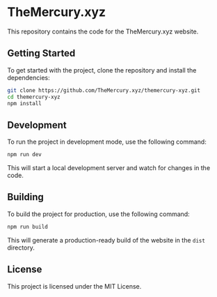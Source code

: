 # TheMercury.xyz

This repository contains the code for the TheMercury.xyz website.

## Getting Started

To get started with the project, clone the repository and install the dependencies:

```bash
git clone https://github.com/TheMercury.xyz/themercury-xyz.git
cd themercury-xyz
npm install
```

## Development

To run the project in development mode, use the following command:

```bash
npm run dev
```

This will start a local development server and watch for changes in the code.

## Building

To build the project for production, use the following command:

```bash
npm run build
```

This will generate a production-ready build of the website in the `dist` directory.

## License

This project is licensed under the MIT License.
